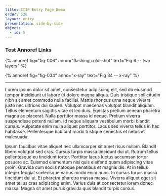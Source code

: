 ```yaml
---
title: IIIF Entry Page Demo
order: 520
layout: entry
presentation: side-by-side
object:
  - id: 5
---
```


### Test Annoref Links

{% annoref fig="fig-006" anno="flashing,cold-shut" text="Fig 6 -- two layers" %}

{% annoref fig="fig-034" anno="x-ray" text="Fig 34 -- x-ray" %}

---

Lorem ipsum dolor sit amet, consectetur adipiscing elit, sed do eiusmod tempor incididunt ut labore et dolore magna aliqua. Duis tristique sollicitudin nibh sit amet commodo nulla facilisi. Mattis rhoncus urna neque viverra justo nec ultrices dui sapien. Volutpat maecenas volutpat blandit aliquam. Tellus elementum sagittis vitae et leo duis. Egestas pretium aenean pharetra magna ac placerat. Nulla porttitor massa id neque. Pretium viverra suspendisse potenti nullam. Id neque aliquam vestibulum morbi blandit cursus. Vulputate enim nulla aliquet porttitor. Lacus sed viverra tellus in hac habitasse. Pellentesque habitant morbi tristique senectus et netus et malesuada.

Ipsum faucibus vitae aliquet nec ullamcorper sit amet risus nullam. Blandit libero volutpat sed cras. Cursus turpis massa tincidunt dui ut. Rutrum tellus pellentesque eu tincidunt tortor. Porttitor lacus luctus accumsan tortor posuere ac. Euismod elementum nisi quis eleifend quam adipiscing vitae proin. Gravida cum sociis natoque penatibus et magnis dis. At in tellus integer feugiat scelerisque varius morbi enim nunc. In cursus turpis massa tincidunt dui ut. Et pharetra pharetra massa massa. Viverra aliquet eget sit amet tellus cras adipiscing enim. Varius duis at consectetur lorem donec massa. Magna sit amet purus gravida quis blandit turpis cursus.